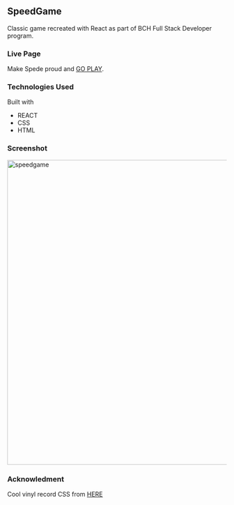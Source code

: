 ## SpeedGame

Classic game recreated with React as part of BCH Full Stack Developer program. 

### Live Page

Make Spede proud and [GO PLAY](https://pages.github.com/).

### Technologies Used

Built with
- REACT
- CSS
- HTML

### Screenshot 

<img width="700" alt="speedgame" src="https://user-images.githubusercontent.com/77112303/202126901-6df33fc4-c64c-46c6-812d-8273147aa3d2.png">

### Acknowledment 

Cool vinyl record CSS from [HERE](https://codepen.io/thebabydino)
